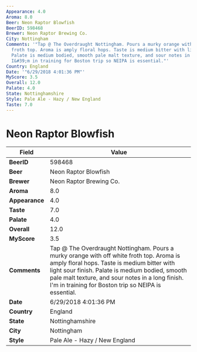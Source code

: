 ```yaml
---
Appearance: 4.0
Aroma: 8.0
Beer: Neon Raptor Blowfish
BeerID: 598468
Brewer: Neon Raptor Brewing Co.
City: Nottingham
Comments: '"Tap @ The Overdraught Nottingham. Pours a murky orange with off white
  froth top. Aroma is amply floral hops. Taste is medium bitter with light sour finish.
  Palate is medium bodied, smooth pale malt texture, and sour notes in a long finish.
  I&#39;m in training for Boston trip so NEIPA is essential."'
Country: England
Date: '"6/29/2018 4:01:36 PM"'
MyScore: 3.5
Overall: 12.0
Palate: 4.0
State: Nottinghamshire
Style: Pale Ale - Hazy / New England
Taste: 7.0
---
```


# Neon Raptor Blowfish

| Field         | Value |
|---------------|-------|
| **BeerID** | 598468 |
| **Beer** | Neon Raptor Blowfish |
| **Brewer** | Neon Raptor Brewing Co. |
| **Aroma** | 8.0 |
| **Appearance** | 4.0 |
| **Taste** | 7.0 |
| **Palate** | 4.0 |
| **Overall** | 12.0 |
| **MyScore** | 3.5 |
| **Comments** | Tap @ The Overdraught Nottingham. Pours a murky orange with off white froth top. Aroma is amply floral hops. Taste is medium bitter with light sour finish. Palate is medium bodied, smooth pale malt texture, and sour notes in a long finish. I&#39;m in training for Boston trip so NEIPA is essential. |
| **Date** | 6/29/2018 4:01:36 PM |
| **Country** | England |
| **State** | Nottinghamshire |
| **City** | Nottingham |
| **Style** | Pale Ale - Hazy / New England |

